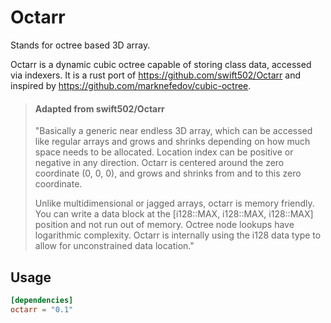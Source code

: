 # Octarr

Stands for octree based 3D array.

Octarr is a dynamic cubic octree capable of storing class data, accessed via indexers.
It is a rust port of https://github.com/swift502/Octarr and inspired by https://github.com/marknefedov/cubic-octree.

> #### Adapted from swift502/Octarr
>
> "Basically a generic near endless 3D array, which can be accessed like regular arrays and grows and shrinks depending on how much space needs to be allocated. Location index can be positive or negative in any direction. Octarr is centered around the zero coordinate (0, 0, 0), and grows and shrinks from and to this zero coordinate.
> 
> Unlike multidimensional or jagged arrays, octarr is memory friendly. You can write a data block at the [i128::MAX, i128::MAX, i128::MAX] position and not run out of memory. Octree node lookups  have logarithmic complexity. Octarr is internally using the i128 data type to allow for unconstrained data location."

## Usage

```toml
[dependencies]
octarr = "0.1"
```